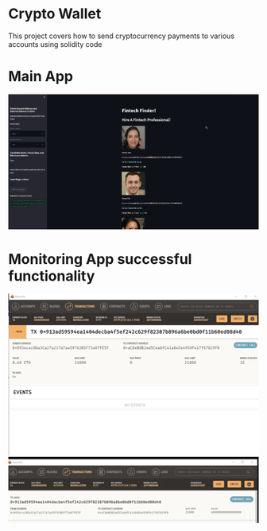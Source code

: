 # Crypto Wallet

This project covers how to send cryptocurrency payments to various accounts using solidity code

# Main App

![Main App](Images/mainapp.PNG)

# Monitoring App successful functionality

![Transaction Details confirming success.](Images/transactiondetails.PNG)
![Account Details confirming success.](Images/account.PNG)
